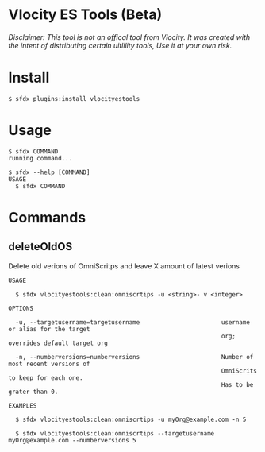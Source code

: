 Vlocity ES Tools (Beta)
==============

###### Disclaimer: This tool is not an offical tool from Vlocity. It was created with the intent of distributing certain uitlility tools, Use it at your own risk.

<!-- install -->
# Install
```sh-session
$ sfdx plugins:install vlocityestools
```

# Usage
```sh-session
$ sfdx COMMAND
running command...

$ sfdx --help [COMMAND]
USAGE
  $ sfdx COMMAND
```

# Commands

## deleteOldOS

Delete old verions of OmniScritps and leave X amount of latest verions

```
USAGE

  $ sfdx vlocityestools:clean:omniscrtips -u <string>- v <integer>

OPTIONS

  -u, --targetusername=targetusername                       username or alias for the target
                                                            org; overrides default target org

  -n, --numberversions=numberversions                       Number of most recent versions of
                                                            OmniScrits to keep for each one.
                                                            Has to be grater than 0.

EXAMPLES

  $ sfdx vlocityestools:clean:omniscrtips -u myOrg@example.com -n 5
  
  $ sfdx vlocityestools:clean:omniscrtips --targetusername myOrg@example.com --numberversions 5

```
